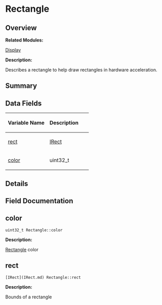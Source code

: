 # Rectangle<a name="ZH-CN_TOPIC_0000001054479599"></a>

## **Overview**<a name="section232284617093536"></a>

**Related Modules:**

[Display](Display.md)

**Description:**

Describes a rectangle to help draw rectangles in hardware acceleration. 

## **Summary**<a name="section2009408129093536"></a>

## Data Fields<a name="pub-attribs"></a>

<a name="table1454677706093536"></a>
<table><thead align="left"><tr id="row503190864093536"><th class="cellrowborder" valign="top" width="50%" id="mcps1.1.3.1.1"><p id="p33704876093536"><a name="p33704876093536"></a><a name="p33704876093536"></a>Variable Name</p>
</th>
<th class="cellrowborder" valign="top" width="50%" id="mcps1.1.3.1.2"><p id="p1301748102093536"><a name="p1301748102093536"></a><a name="p1301748102093536"></a>Description</p>
</th>
</tr>
</thead>
<tbody><tr id="row2122018476093536"><td class="cellrowborder" valign="top" width="50%" headers="mcps1.1.3.1.1 "><p id="p364250105093536"><a name="p364250105093536"></a><a name="p364250105093536"></a><a href="Rectangle.md#a41e7dfaa14a596675f96dd125d67627f">rect</a></p>
</td>
<td class="cellrowborder" valign="top" width="50%" headers="mcps1.1.3.1.2 "><p id="p1548976535093536"><a name="p1548976535093536"></a><a name="p1548976535093536"></a><a href="IRect.md">IRect</a>&nbsp;</p>
</td>
</tr>
<tr id="row1734186250093536"><td class="cellrowborder" valign="top" width="50%" headers="mcps1.1.3.1.1 "><p id="p1179241473093536"><a name="p1179241473093536"></a><a name="p1179241473093536"></a><a href="Rectangle.md#aa0fe72e6dc477bccd7bceaf269621208">color</a></p>
</td>
<td class="cellrowborder" valign="top" width="50%" headers="mcps1.1.3.1.2 "><p id="p444838080093536"><a name="p444838080093536"></a><a name="p444838080093536"></a>uint32_t&nbsp;</p>
</td>
</tr>
</tbody>
</table>

## **Details**<a name="section1626863613093536"></a>

## **Field Documentation**<a name="section1931059823093536"></a>

## color<a name="aa0fe72e6dc477bccd7bceaf269621208"></a>

```
uint32_t Rectangle::color
```

 **Description:**

[Rectangle](Rectangle.md)  color 

## rect<a name="a41e7dfaa14a596675f96dd125d67627f"></a>

```
[IRect](IRect.md) Rectangle::rect
```

 **Description:**

Bounds of a rectangle 

